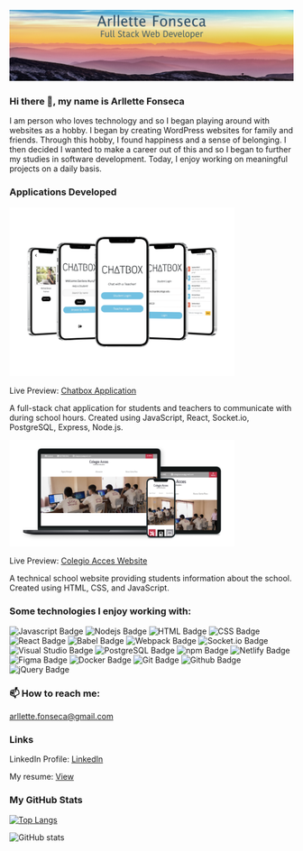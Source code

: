 ![Banner](./banner.jpg)
### Hi there 👋, my name is Arllette Fonseca
 I am person who loves technology and so I  began  playing around with
              websites as a hobby. I began by creating WordPress websites for family and friends. Through this hobby, I found
              happiness and a sense of belonging. I then decided I wanted to make a career out of this and so I began to further my studies in software development. Today, I enjoy working on meaningful projects on a daily basis.
### Applications Developed

<img src="./chatboxTransparent.png" width="400">

Live Preview: [Chatbox Application](https://student-teacher-chat.herokuapp.com/)

 A full-stack chat application for students and teachers to communicate with during school hours. Created using JavaScript, React, Socket.io, PostgreSQL, Express, Node.js.




<img src="./colegio.png" width="400">

Live Preview: [Colegio Acces Website](https://www.colegioacces.com/)

A technical school website providing students information about the school. Created using HTML, CSS, and JavaScript.


### Some technologies I enjoy working with:
![Javascript Badge](https://img.shields.io/badge/JavaScript-F7DF1E?style=for-the-badge&logo=javascript&logoColor=black)
![Nodejs Badge](https://img.shields.io/badge/NodeJS-339933?style=for-the-badge&logo=node.js&logoColor=black)
![HTML Badge](https://img.shields.io/badge/HTML5-E34F26?style=for-the-badge&logo=html5&logoColor=white)
![CSS Badge](https://img.shields.io/badge/CSS3-1572B6?style=for-the-badge&logo=css3&logoColor=white)
![React Badge](https://img.shields.io/badge/React-20232A?style=for-the-badge&logo=react&logoColor=61DAFB)
![Babel Badge](https://img.shields.io/badge/Babel-F9DC3E?style=for-the-badge&logo=babel&logoColor=black)
![Webpack Badge](https://img.shields.io/badge/Webpack-8dd6f9?style=for-the-badge&logo=webpack&logoColor=black)
![Socket.io Badge](https://img.shields.io/badge/Socket.io-010101?style=for-the-badge&logo=Socket.io&logoColor=white)
![Visual Studio Badge](https://img.shields.io/badge/Visual%20Studio%20Code-007ACC?style=for-the-badge&logo=visual-studio-code&logoColor=white)
![PostgreSQL Badge](https://img.shields.io/badge/PostgreSQl-336791?style=for-the-badge&logo=PostgreSQL&logoColor=white)
![npm Badge](https://img.shields.io/badge/npm-cb3837?style=for-the-badge&logo=npm&logoColor=white)
![Netlify Badge](https://img.shields.io/badge/Netlify-00C7B7?style=for-the-badge&logo=netlify&logoColor=white)
![Figma Badge](https://img.shields.io/badge/Figma-F24E1E?style=for-the-badge&logo=figma&logoColor=white)
![Docker Badge](https://img.shields.io/badge/Docker-2496ED?style=for-the-badge&logo=docker&logoColor=white)
![Git Badge](https://img.shields.io/badge/Git-F05032?style=for-the-badge&logo=git&logoColor=white)
![Github Badge](https://img.shields.io/badge/Github-181717?style=for-the-badge&logo=git&logoColor=white)
![jQuery Badge](https://img.shields.io/badge/jQuery-0769AD?style=for-the-badge&logo=jQuery&logoColor=white)

### 📫 How to reach me:
arllette.fonseca@gmail.com

### Links
LinkedIn Profile: [LinkedIn](https://www.linkedin.com/in/arllette-fonseca-964b5220a/)

My resume: [View](./afonsecaResume.png)

### My GitHub Stats

[![Top Langs](https://github-readme-stats.vercel.app/api/top-langs/?username=ArlletteFonseca)](https://github.com/anuraghazra/github-readme-stats)

![GitHub stats](https://github-readme-stats.vercel.app/api?username=ArlletteFonseca&show_icons=true)
